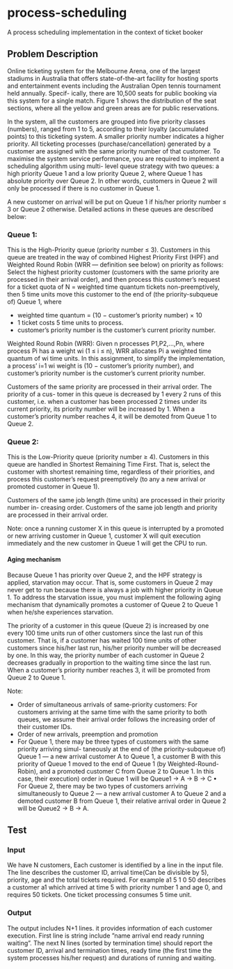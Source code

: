 # process-scheduling
A process scheduling implementation in the context of ticket booker

## Problem Description

Online ticketing system for the Melbourne Arena, one of the largest stadiums in Australia that offers state-of-the-art facility for hosting sports and entertainment events including the Australian Open tennis tournament held annually. Specif- ically, there are 10,500 seats for public booking via this system for a single match. Figure 1 shows the distribution of the seat sections, where all the yellow and green areas are for public reservations.

In the system, all the customers are grouped into five priority classes (numbers), ranged from 1 to 5, according to their loyalty (accumulated points) to this ticketing system. A smaller priority number indicates a higher priority. All ticketing processes (purchase/cancellation) generated by a customer are assigned with the same priority number of that customer. To maximise the system service performance, you are required to implement a scheduling algorithm using multi- level queue strategy with two queues: a high priority Queue 1 and a low priority Queue 2, where Queue 1 has absolute priority over Queue 2. In other words, customers in Queue 2 will only be processed if there is no customer in Queue 1.

A new customer on arrival will be put on Queue 1 if his/her priority number ≤ 3 or Queue 2 otherwise.
Detailed actions in these queues are described below:


### Queue 1: 

This is the High-Priority queue (priority number ≤ 3). Customers in this queue are treated in the way of combined Highest Priority First (HPF) and Weighted Round Robin (WRR — definition see below) on priority as follows: Select the highest priority customer (customers with the same priority are processed in their arrival order), and then process this customer’s request for a ticket quota of N = weighted time quantum tickets non-preemptively, then 5 time units move this customer to the end of (the priority-subqueue of) Queue 1, where
- weighted time quantum = (10 − customer’s priority number) × 10
- 1 ticket costs 5 time units to process.
- customer’s priority number is the customer’s current priority number.

Weighted Round Robin (WRR): Given n processes P1,P2,...,Pn, where process Pi has a weight wi (1 ≤ i ≤ n), WRR allocates Pi a weighted time quantum of wi time units. In this assignment, to simplify the implementation, a process’ i=1 wi weight is (10 − customer’s priority number), and customer’s priority number is the customer’s current priority number.

Customers of the same priority are processed in their arrival order. The priority of a cus- tomer in this queue is decreased by 1 every 2 runs of this customer, i.e. when a customer has been processed 2 times under its current priority, its priority number will be increased by 1. When a customer’s priority number reaches 4, it will be demoted from Queue 1 to Queue 2.

### Queue 2: 
This is the Low-Priority queue (priority number ≥ 4). Customers in this queue are handled in Shortest Remaining Time First. That is, select the customer with shortest remaining time, regardless of their priorities, and process this customer’s request preemptively (to any a new arrival or promoted customer in Queue 1).

Customers of the same job length (time units) are processed in their priority number in- creasing order. Customers of the same job length and priority are processed in their arrival order.

Note: once a running customer X in this queue is interrupted by a promoted or new arriving customer in Queue 1, customer X will quit execution immediately and the new customer in Queue 1 will get the CPU to run.

#### Aging mechanism
Because Queue 1 has priority over Queue 2, and the HPF strategy is applied, starvation may occur. That is, some customers in Queue 2 may never get to run because there is always a job with higher priority in Queue 1. To address the starvation issue, you must implement the following aging mechanism that dynamically promotes a customer of Queue 2 to Queue 1 when he/she experiences starvation.

The priority of a customer in this queue (Queue 2) is increased by one every 100 time units run of other customers since the last run of this customer. That is, if a customer has waited 100 time units of other customers since his/her last run, his/her priority number will be decreased by one. In this way, the priority number of each customer in Queue 2 decreases gradually in proportion to the waiting time since the last run. When a customer’s priority number reaches 3, it will be promoted from Queue 2 to Queue 1.

Note:
- Order of simultaneous arrivals of same-priority customers:
  For customers arriving at the same time with the same priority to both queues, we assume their arrival order follows the increasing order of their customer IDs.
- Order of new arrivals, preemption and promotion
- For Queue 1, there may be three types of customers with the same priority arriving simul- taneously at the end of (the priority-subqueue of) Queue 1 — a new arrival customer A to Queue 1, a customer B with this priority of Queue 1 moved to the end of Queue 1 (by Weighted-Round-Robin), and a promoted customer C from Queue 2 to Queue 1. In this case, their execution) order in Queue 1 will be Queue1 → A → B → C
• For Queue 2, there may be two types of customers arriving simultaneously to Queue 2 — a new arrival customer A to Queue 2 and a demoted customer B from Queue 1, their relative arrival order in Queue 2 will be Queue2 → B → A.

## Test

### Input
We have N customers, Each customer is identified by a line in the input file. The line describes the customer ID, arrival time(Can be divisible by 5), priority, age and the total tickets required. For example a1 5 1 0 50 describes a customer a1 which arrived at time 5 with priority number 1 and age 0, and requires 50 tickets. One ticket processing consumes 5 time unit.
### Output
The output includes N+1 lines. it provides information of each customer execution. First line is string include ”name arrival end ready running waiting”. The next N lines (sorted by termination time) should report the customer ID, arrival and termination times, ready time (the first time the system processes his/her request) and durations of running and waiting.
